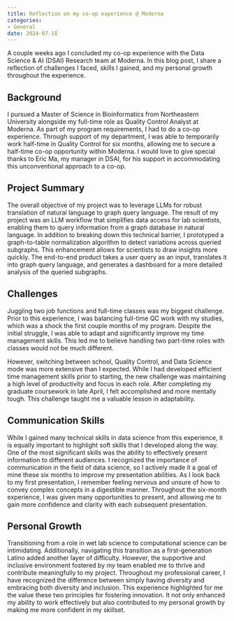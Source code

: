 ```yaml
---
title: Reflection on my co-op experience @ Moderna
categories:
- General
date: 2024-07-18
---
```


A couple weeks ago I concluded my co-op experience with the Data Science & AI (DSAI) Research team at Moderna. In this blog post, I share a reflection of challenges I faced, skills I gained, and my personal growth throughout the experience. 

## Background

I pursued a Master of Science in Bioinformatics from Northeastern University alongside my full-time role as Quality Control Analyst at Moderna. As part of my program requirements, I had to do a co-op experience. Through support of my department, I was able to temporarily work half-time in Quality Control for six months, allowing me to secure a half-time co-op opportunity within Moderna. I would love to give special thanks to Eric Ma, my manager in DSAI, for his support in accommodating this  unconventional approach to a co-op. 

## Project Summary

The overall objective of my project was to leverage LLMs for robust translation of natural language to graph query language. The result of my project was an LLM workflow that simplifies data access for lab scientists, enabling them to query information from a graph database in natural language. In addition to breaking down this technical barrier, I prototyped a graph-to-table normalization algorithm to detect variations across queried subgraphs. This enhancement allows for scientists to draw insights more quickly. The end-to-end product takes a user query as an input, translates it into graph query language, and generates a dashboard for a more detailed analysis of the queried subgraphs.

## Challenges

Juggling two job functions and full-time classes was my biggest challenge. Prior to this experience, I was balancing full-time QC work with my studies, which was a shock the first couple months of my program. Despite the initial struggle, I was able to adapt and significantly improve my time management skills. This led me to believe handling two part-time roles with classes would not be much different. 

However, switching between school, Quality Control, and Data Science mode was more extensive than I expected. While I had developed efficient time management skills prior to starting, the new challenge was maintaining a high level of productivity and focus in each role. After completing my graduate coursework in late April, I felt accomplished and more mentally tough. This challenge taught me a valuable lesson in adaptability. 

## Communication Skills

While I gained many technical skills in data science from this experience, it is equally important to highlight soft skills that I developed along the way. One of the most significant skills was the ability to effectively present information to different audiences. I recognized the importance of communication in the field of data science, so I actively made it a goal of mine these six months to improve my presentation abilities. As I look back to my first presentation, I remember feeling nervous and unsure of how to convey complex concepts in a digestible manner. Throughout the six-month experience, I was given many opportunities to present, and allowing me to gain more confidence and clarity with each subsequent presentation.

## Personal Growth

Transitioning from a role in wet lab science to computational science can be intimidating. Additionally, navigating this transition as a first-generation Latino added another layer of difficulty. However, the supportive and inclusive environment fostered by my team enabled me to thrive and contribute meaningfully to my project. Throughout my professional career, I have recognized the difference between simply having diversity and embracing both diversity and inclusion. This experience highlighted for me the value these two principles for fostering innovation. It not only enhanced my ability to work effectively but also contributed to my personal growth by making me more confident in my skillset. 